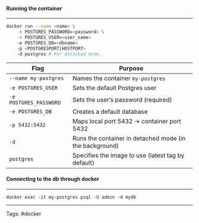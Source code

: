 #### Running the container
___
```bash
docker run --name <name> \
	-e POSTGRES_PASSWORD=<password> \
	-e POSTGRES_USER=<user_name>
	-e POSTGRES_DB=<dbname>
	-p <POSTGRESPORT|HOSTPORT> 
	-d postgres # For detached mode.
```

| Flag                   | Purpose                                                 |
| ---------------------- | ------------------------------------------------------- |
| `--name my-postgres`   | Names the container `my-postgres`                       |
| `-e POSTGRES_USER`     | Sets the default Postgres user                          |
| `-e POSTGRES_PASSWORD` | Sets the user’s password (required)                     |
| `-e POSTGRES_DB`       | Creates a default database                              |
| `-p 5432:5432`         | Maps local port 5432 → container port 5432              |
| `-d`                   | Runs the container in detached mode (in the background) |
| `postgres`             | Specifies the image to use (latest tag by default)      |
#### Connecting to the db through docker
___
`docker exec -it my-postgres psql -U admin -d mydb`

___
Tags: #docker